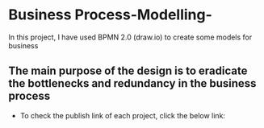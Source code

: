 # Business Process-Modelling-
In this project, I have used BPMN 2.0 (draw.io) to create some models for business
## The main purpose of the design is to eradicate the bottlenecks and redundancy in the business process
* To check the publish link of each project, click the below link:
